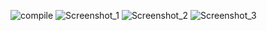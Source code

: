 ![compile](https://user-images.githubusercontent.com/54885340/67640720-e1959800-f92e-11e9-9b62-c9b614b5789e.jpg)
![Screenshot_1](https://user-images.githubusercontent.com/54885340/67640721-e1959800-f92e-11e9-96f9-1eb59faa35cb.png)
![Screenshot_2](https://user-images.githubusercontent.com/54885340/67640722-e1959800-f92e-11e9-8da3-5edafcbca397.png)
![Screenshot_3](https://user-images.githubusercontent.com/54885340/67640723-e22e2e80-f92e-11e9-8d6b-0171a9816afc.png)

